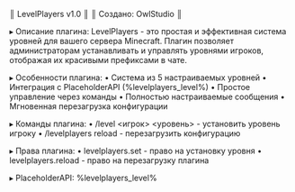 
 ║              LevelPlayers v1.0                 ║
 ║            Создано: OwlStudio                  ║


 ▸ Описание плагина:
 LevelPlayers - это простая и эффективная система уровней
 для вашего сервера Minecraft. Плагин позволяет
 администраторам устанавливать и управлять уровнями
 игроков, отображая их красивыми префиксами в чате.

 ▸ Особенности плагина:
 • Система из 5 настраиваемых уровней
 • Интеграция с PlaceholderAPI (%levelplayers_level%)
 • Простое управление через команды
 • Полностью настраиваемые сообщения
 • Мгновенная перезагрузка конфигурации

 ▸ Команды плагина:
 • /level <игрок> <уровень> - установить уровень игроку
 • /levelplayers reload - перезагрузить конфигурацию

 ▸ Права плагина:
 • levelplayers.set - право на установку уровня
 • levelplayers.reload - право на перезагрузку плагина

 ▸ PlaceholderAPI: %levelplayers_level%
